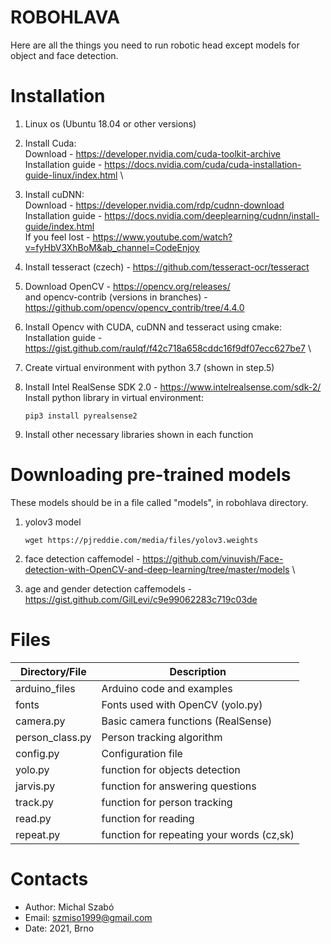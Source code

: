# ROBOHLAVA

Here are all the things you need to run robotic head except models for object and face detection.
# Installation

1.  Linux os (Ubuntu 18.04 or other versions)
2.  Install Cuda: \
    Download -  <https://developer.nvidia.com/cuda-toolkit-archive> \
    Installation guide - <https://docs.nvidia.com/cuda/cuda-installation-guide-linux/index.html> \
3.  Install cuDNN: \
    Download - <https://developer.nvidia.com/rdp/cudnn-download> \
    Installation guide - <https://docs.nvidia.com/deeplearning/cudnn/install-guide/index.html> \
    If you feel lost - <https://www.youtube.com/watch?v=fyHbV3XhBoM&ab_channel=CodeEnjoy>
4.  Install tesseract (czech) - <https://github.com/tesseract-ocr/tesseract>
5.  Download OpenCV - <https://opencv.org/releases/> \
    and opencv-contrib (versions in branches) - <https://github.com/opencv/opencv_contrib/tree/4.4.0>
6.  Install Opencv with CUDA, cuDNN and tesseract using cmake: \
    Installation guide - <https://gist.github.com/raulqf/f42c718a658cddc16f9df07ecc627be7> \
7.  Create virtual environment with python 3.7 (shown in step.5)
8.  Install Intel RealSense SDK 2.0 - <https://www.intelrealsense.com/sdk-2/> \
    Install python library in virtual environment:
    
        pip3 install pyrealsense2
    
9.  Install other necessary libraries shown in each function 
<!-- end list -->

# Downloading pre-trained models
These models should be in a file called "models", in robohlava directory.
1.  yolov3 model

        wget https://pjreddie.com/media/files/yolov3.weights

2.  face detection caffemodel - <https://github.com/vinuvish/Face-detection-with-OpenCV-and-deep-learning/tree/master/models> \
3.  age and gender detection caffemodels - <https://gist.github.com/GilLevi/c9e99062283c719c03de>


# Files

| Directory/File  | Description                              |
| --------------- | ---------------------------------------- |
| arduino\_files  | Arduino code and examples                |
| fonts           | Fonts used with OpenCV (yolo.py)         |
| camera.py       | Basic camera functions (RealSense)       |
| person_class.py | Person tracking algorithm                |
| config.py       | Configuration file                       |
| yolo.py         | function for objects detection           |
| jarvis.py       | function for answering questions         |
| track.py        | function for person tracking             |
| read.py         | function for reading                     |
| repeat.py       | function for repeating your words (cz,sk)|

# Contacts

  - Author: Michal Szabó
  - Email: szmiso1999@gmail.com
  - Date: 2021, Brno